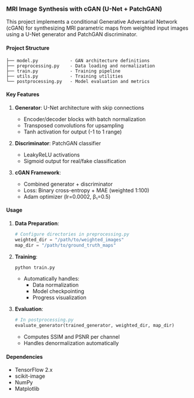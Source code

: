### MRI Image Synthesis with cGAN (U-Net + PatchGAN)

This project implements a conditional Generative Adversarial Network (cGAN) for synthesizing MRI parametric maps from weighted input images using a U-Net generator and PatchGAN discriminator.

#### Project Structure
```
├── model.py            - GAN architecture definitions
├── preprocessing.py    - Data loading and normalization
├── train.py            - Training pipeline
├── utils.py            - Training utilities
└── postprocessing.py   - Model evaluation and metrics
```

#### Key Features
1. **Generator**: U-Net architecture with skip connections
   - Encoder/decoder blocks with batch normalization
   - Transposed convolutions for upsampling
   - Tanh activation for output (-1 to 1 range)

2. **Discriminator**: PatchGAN classifier
   - LeakyReLU activations
   - Sigmoid output for real/fake classification

3. **cGAN Framework**:
   - Combined generator + discriminator
   - Loss: Binary cross-entropy + MAE (weighted 1:100)
   - Adam optimizer (lr=0.0002, β₁=0.5)

#### Usage

1. **Data Preparation**:
   ```python
   # Configure directories in preprocessing.py
   weighted_dir = "/path/to/weighted_images"
   map_dir = "/path/to/ground_truth_maps"
   ```

2. **Training**:
   ```bash
   python train.py
   ```
   - Automatically handles:
     * Data normalization
     * Model checkpointing
     * Progress visualization

3. **Evaluation**:
   ```python
   # In postprocessing.py
   evaluate_generator(trained_generator, weighted_dir, map_dir)
   ```
   - Computes SSIM and PSNR per channel
   - Handles denormalization automatically

#### Dependencies
- TensorFlow 2.x
- scikit-image
- NumPy
- Matplotlib
